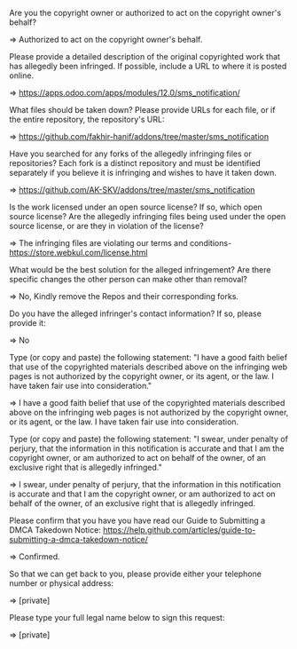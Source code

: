 Are you the copyright owner or authorized to act on the copyright owner's behalf?  

=> Authorized to act on the copyright owner's behalf.  

Please provide a detailed description of the original copyrighted work that has allegedly been infringed. If possible, include a URL to where it is posted online.  

=> https://apps.odoo.com/apps/modules/12.0/sms_notification/  

What files should be taken down? Please provide URLs for each file, or if the entire repository, the repository's URL:  

=> https://github.com/fakhir-hanif/addons/tree/master/sms_notification  

Have you searched for any forks of the allegedly infringing files or repositories? Each fork is a distinct repository and must be identified separately if you believe it is infringing and wishes to have it taken down.  

=> https://github.com/AK-SKV/addons/tree/master/sms_notification  

Is the work licensed under an open source license? If so, which open source license? Are the allegedly infringing files being used under the open source license, or are they in violation of the license?  

=> The infringing files are violating our terms and conditions- https://store.webkul.com/license.html  

What would be the best solution for the alleged infringement? Are there specific changes the other person can make other than removal?  

=> No, Kindly remove the Repos and their corresponding forks.  

Do you have the alleged infringer's contact information? If so, please provide it:  

=> No  

Type (or copy and paste) the following statement: "I have a good faith belief that use of the copyrighted materials described above on the infringing web pages is not authorized by the copyright owner, or its agent, or the law. I have taken fair use into consideration."  

=> I have a good faith belief that use of the copyrighted materials described above on the infringing web pages is not authorized by the copyright owner, or its agent, or the law. I have taken fair use into consideration.  

Type (or copy and paste) the following statement: "I swear, under penalty of perjury, that the information in this notification is accurate and that I am the copyright owner, or am authorized to act on behalf of the owner, of an exclusive right that is allegedly infringed."  

=> I swear, under penalty of perjury, that the information in this notification is accurate and that I am the copyright owner, or am authorized to act on behalf of the owner, of an exclusive right that is allegedly infringed.  

Please confirm that you have you have read our Guide to Submitting a DMCA Takedown Notice: https://help.github.com/articles/guide-to-submitting-a-dmca-takedown-notice/  

=> Confirmed.  

So that we can get back to you, please provide either your telephone number or physical address:  

=> [private]  

Please type your full legal name below to sign this request:

=> [private]  
